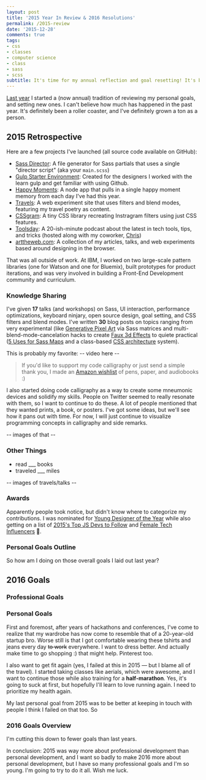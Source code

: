 ```yaml
---
layout: post
title: '2015 Year In Review & 2016 Resolutions'
permalink: /2015-review
date: '2015-12-28'
comments: true
tags:
- css
- classes
- computer science
- class
- sass
- scss
subtitle: It's time for my annual reflection and goal resetting! It's been a crazy year for sure.
---
```


[Last year](http://una.im/2015-resolutions) I started a (now annual) tradition of reviewing my personal goals, and setting new ones. I can't believe how much has happened in the past year. It's definitely been a roller coaster, and I've definitely grown a ton as a person.

## 2015 Retrospective

Here are a few projects I've launched (all source code available on GitHub):

- [Sass Director](http://sassdirector.com/): A file generator for Sass partials that uses a single "director script" (aka your `main.scss`)
- [Gulp Starter Environment](https://github.com/una/gulp-starter-env): Created for the designers I worked with the learn gulp and get familiar with using Github.
- [Happy Moments](http://happy-moments.herokuapp.com): A node app that pulls in a single happy moment memory from each day I've had this year.
- [Travels](http://travels.surge.sh/): A web experiment site that uses filters and blend modes, featuring my travel poetry as content.
- [CSSgram](http://una.im/cssgram): A tiny CSS library recreating Instragram filters using just CSS features.
- [Toolsday](http://toolsday.io/): A 20-ish-minute podcast about the latest in tech tools, tips, and tricks (hosted along with my coworker, [Chris](https://twitter.com/chrisdhanaraj))
- [arttheweb.com](http://arttheweb.com/): A collection of my articles, talks, and web experiments based around designing in the browser.

That was all outside of work. At IBM, I worked on two large-scale pattern libraries (one for Watson and one for Bluemix), built prototypes for product iterations, and was very involved in building a Front-End Development community and curriculum.

### Knowledge Sharing

I've given **17** talks (and workshops) on Sass, UI interaction, performance optimizations, keyboard ninjary, open source design, goal setting, and CSS filters and blend modes. I've written **30** blog posts on topics ranging from very experimental (like [Generative Pixel Art](http://una.im/sass-pixel-art/) via Sass matrices and multi-blend-mode-cancelation hacks to create [Faux 3d Effects](http://una.im/3d-effect) to quiete practical ([5 Uses for Sass Maps](http://www.sitepoint.com/5-great-uses-sass-maps/) and a class-based [CSS architecture](http://una.im/classy-css/) system).

This is probably my favorite:
-- video here --

<blockquote class="left">If you'd like to support my code calligraphy or just send a simple thank you, I made an <a href="#">Amazon wishlist</a> of pens, paper, and audiobooks :)</blockquote>

I also started doing code calligraphy as a way to create some mneumonic devices and solidify my skills. People on Twitter seemed to really resonate with them, so I want to continue to do these. A lot of people mentioned that they wanted prints, a book, or posters. I've got some ideas, but we'll see how it pans out with time. For now, I will just continue to visualize programming concepts in calligraphy and side remarks.

-- images of that --

### Other Things

- read ___ books
- traveled ___ miles

-- images of travels/talks --

### Awards

Apparently people took notice, but didn't know where to categorize my contributions. I was nominated for [Young Designer of the Year](https://thenetawards.com/vote/young-designer/) while also getting on a list of [2015's Top JS Devs to Follow](http://blog.bithound.io/2015-top-js-devs/) and [Female Tech Influencers](http://skillcrush.com/2015/11/04/50-female-tech-influencers-to-follow-on-twitter/) 💪.

### Personal Goals Outline

So how am I doing on those overall goals I laid out last year?




## 2016 Goals

### Professional Goals



### Personal Goals

First and foremost, after years of hackathons and conferences, I've come to realize that my wardrobe has now come to resemble that of a 20-year-old startup bro. Worse still is that I got comfortable wearing these tshirts and jeans every day ~~to work~~ everywhere. I want to dress better. And actually make time to go shopping :) that might help. Pinterest too.

I also want to get fit again (yes, I failed at this in 2015 &mdash; but I blame all of the travel). I started taking classes like aerials, which were awesome, and I want to continue those while also training for a **half-marathon**. Yes, it's going to suck at first, but hopefully I'll learn to love running again. I need to prioritize my health again.

My last personal goal from 2015 was to be better at keeping in touch with people I think I failed on that too. So

### 2016 Goals Overview

I'm cutting this down to fewer goals than last years.

In conclusion: 2015 was way more about professional development than personal development, and I want so badly to make 2016 more about personal development, but I have so many professional goals and I'm so young. I'm going to try to do it all. Wish me luck.
